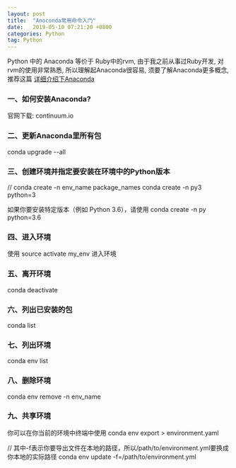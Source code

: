 ```yaml
---
layout: post
title:  "Anoconda常用命令入门"
date:   2019-05-10 07:21:20 +0800
categories: Python
tag: Python
---
```


Python 中的 Anaconda 等价于 Ruby中的rvm, 由于我之前从事过Ruby开发, 对rvm的使用非常熟悉, 所以理解起Anaconda很容易, 须要了解Anaconda更多概念, 推荐这篇 <a href="https://www.zhihu.com/question/58033789" target="_blank">详细介绍下Anaconda</a>

### 一、如何安装Anaconda?

官网下载: continuum.io

### 二、更新Anaconda里所有包

conda upgrade --all

### 三、创建环境并指定要安装在环境中的Python版本

// conda create -n env_name package_names
conda create -n py3 python=3

如果你要安装特定版本（例如 Python 3.6），请使用 conda create -n py python=3.6

### 四、进入环境

使用 source activate my_env 进入环境

### 五、离开环境

conda deactivate

### 六、列出已安装的包

conda list

### 七、列出环境

conda env list

### 八、删除环境

conda env remove -n env_name

### 九、共享环境

你可以在你当前的环境中终端中使用 
conda env export > environment.yaml

// 其中-f表示你要导出文件在本地的路径，所以/path/to/environment.yml要换成你本地的实际路径
conda env update -f=/path/to/environment.yml
